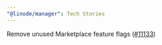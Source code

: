 ```yaml
---
"@linode/manager": Tech Stories
---
```


Remove unused Marketplace feature flags ([#11133](https://github.com/linode/manager/pull/11133))
